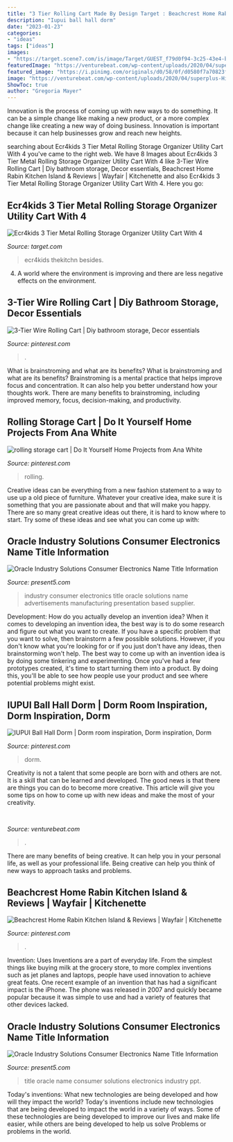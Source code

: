 ```yaml
---
title: "3 Tier Rolling Cart Made By Design Target : Beachcrest Home Rabin Kitchen Island &amp; Reviews"
description: "Iupui ball hall dorm"
date: "2023-01-23"
categories:
- "ideas"
tags: ["ideas"]
images:
- "https://target.scene7.com/is/image/Target/GUEST_f79d0f94-3c25-43e4-b46f-a77b32c1ae0d?wid=250&amp;hei=250&amp;fmt=pjpeg"
featuredImage: "https://venturebeat.com/wp-content/uploads/2020/04/superplus-Hills_of_Steel_2_GamePlay.jpg?w=800"
featured_image: "https://i.pinimg.com/originals/d0/58/0f/d0580f7a70823fc5d5cbf53bb4ebf32b.jpg"
image: "https://venturebeat.com/wp-content/uploads/2020/04/superplus-Hills_of_Steel_2_GamePlay.jpg?w=800"
ShowToc: true
author: "Gregoria Mayer"
---
```



Innovation is the process of coming up with new ways to do something. It can be a simple change like making a new product, or a more complex change like creating a new way of doing business. Innovation is important because it can help businesses grow and reach new heights.

	

		
searching about Ecr4kids 3 Tier Metal Rolling Storage Organizer Utility Cart With 4 you've came to the right web. We have 8 Images about Ecr4kids 3 Tier Metal Rolling Storage Organizer Utility Cart With 4 like 3-Tier Wire Rolling Cart | Diy bathroom storage, Decor essentials, Beachcrest Home Rabin Kitchen Island &amp; Reviews | Wayfair | Kitchenette and also Ecr4kids 3 Tier Metal Rolling Storage Organizer Utility Cart With 4. Here you go:
		
    
## Ecr4kids 3 Tier Metal Rolling Storage Organizer Utility Cart With 4

<img loading=lazy src="https://target.scene7.com/is/image/Target/GUEST_f79d0f94-3c25-43e4-b46f-a77b32c1ae0d?wid=250&amp;hei=250&amp;fmt=pjpeg" onerror="this.onerror=null;this.src='https://tse4.mm.bing.net/th?id=OIP.xee19wC9tXsKNcGu5w2G7QAAAA&amp;pid=15.1';" alt="Ecr4kids 3 Tier Metal Rolling Storage Organizer Utility Cart With 4">

_Source: target.com_

>ecr4kids thekitchn besides. 

	

4. A world where the environment is improving and there are less negative effects on the environment. 

    
## 3-Tier Wire Rolling Cart | Diy Bathroom Storage, Decor Essentials

<img loading=lazy src="https://i.pinimg.com/originals/cd/99/a2/cd99a297f296c37ee897626c3d479b34.jpg" onerror="this.onerror=null;this.src='https://tse2.mm.bing.net/th?id=OIP.aGfns_lI08YABy0GBdKVzgAAAA&amp;pid=15.1';" alt="3-Tier Wire Rolling Cart | Diy bathroom storage, Decor essentials">

_Source: pinterest.com_

>. 

	

What is brainstroming and what are its benefits?
What is brainstroming and what are its benefits? Brainstroming is a mental practice that helps improve focus and concentration. It can also help you better understand how your thoughts work. There are many benefits to brainstroming, including improved memory, focus, decision-making, and productivity.

    
## Rolling Storage Cart | Do It Yourself Home Projects From Ana White

<img loading=lazy src="https://i.pinimg.com/originals/08/6f/34/086f348c5f053d80116b7a8af87456e9.jpg" onerror="this.onerror=null;this.src='https://tse4.mm.bing.net/th?id=OIP.BxWitWtcJAPrKijuaX6iiQHaFj&amp;pid=15.1';" alt="rolling storage cart | Do It Yourself Home Projects from Ana White">

_Source: pinterest.com_

>rolling. 

	

Creative ideas can be everything from a new fashion statement to a way to use up a old piece of furniture. Whatever your creative idea, make sure it is something that you are passionate about and that will make you happy. There are so many great creative ideas out there, it is hard to know where to start. Try some of these ideas and see what you can come up with: 

    
## Oracle Industry Solutions Consumer Electronics Name Title Information

<img loading=lazy src="https://present5.com/presentation/6d6b6a9f0f02b26ce5dbf96a99c48af1/image-36.jpg" onerror="this.onerror=null;this.src='https://tse1.mm.bing.net/th?id=OIP.M2jNUAwL3ZvwMBCEup-dBwHaFj&amp;pid=15.1';" alt="Oracle Industry Solutions Consumer Electronics Name Title Information">

_Source: present5.com_

>industry consumer electronics title oracle solutions name advertisements manufacturing presentation based supplier. 

	

Development: How do you actually develop an invention idea?
When it comes to developing an invention idea, the best way is to do some research and figure out what you want to create. If you have a specific problem that you want to solve, then brainstorm a few possible solutions. However, if you don't know what you're looking for or if you just don't have any ideas, then brainstorming won't help. The best way to come up with an invention idea is by doing some tinkering and experimenting. Once you've had a few prototypes created, it's time to start turning them into a product. By doing this, you'll be able to see how people use your product and see where potential problems might exist.

    
## IUPUI Ball Hall Dorm | Dorm Room Inspiration, Dorm Inspiration, Dorm

<img loading=lazy src="https://i.pinimg.com/originals/d0/58/0f/d0580f7a70823fc5d5cbf53bb4ebf32b.jpg" onerror="this.onerror=null;this.src='https://tse3.mm.bing.net/th?id=OIP.-7d-qJYtfiMtmpVRB4wCnwHaJ4&amp;pid=15.1';" alt="IUPUI Ball Hall Dorm | Dorm room inspiration, Dorm inspiration, Dorm">

_Source: pinterest.com_

>dorm. 

	

Creativity is not a talent that some people are born with and others are not. It is a skill that can be learned and developed. The good news is that there are things you can do to become more creative. This article will give you some tips on how to come up with new ideas and make the most of your creativity.

    
## 

<img loading=lazy src="https://venturebeat.com/wp-content/uploads/2020/04/superplus-Hills_of_Steel_2_GamePlay.jpg?w=800" onerror="this.onerror=null;this.src='https://tse1.mm.bing.net/th?id=OIP.CIn9d4yIJMVcFRsH4AdGBgHaDt&amp;pid=15.1';" alt="">

_Source: venturebeat.com_

>. 

	

There are many benefits of being creative. It can help you in your personal life, as well as your professional life. Being creative can help you think of new ways to approach tasks and problems.

    
## Beachcrest Home Rabin Kitchen Island &amp; Reviews | Wayfair | Kitchenette

<img loading=lazy src="https://i.pinimg.com/originals/0d/56/f6/0d56f61e092f68572b0d7bbab7dcee0c.jpg" onerror="this.onerror=null;this.src='https://tse4.mm.bing.net/th?id=OIP.wr4j0GUXgxhvlOQkvkvB6AHaHa&amp;pid=15.1';" alt="Beachcrest Home Rabin Kitchen Island &amp; Reviews | Wayfair | Kitchenette">

_Source: pinterest.com_

>. 

	

Invention: Uses
Inventions are a part of everyday life. From the simplest things like buying milk at the grocery store, to more complex inventions such as jet planes and laptops, people have used innovation to achieve great feats. 
One recent example of an invention that has had a significant impact is the iPhone. The phone was released in 2007 and quickly became popular because it was simple to use and had a variety of features that other devices lacked.

    
## Oracle Industry Solutions Consumer Electronics Name Title Information

<img loading=lazy src="https://present5.com/presentation/6d6b6a9f0f02b26ce5dbf96a99c48af1/image-68.jpg" onerror="this.onerror=null;this.src='https://tse3.mm.bing.net/th?id=OIP.XH6mvyqUmtoQfPzXWq-KNQHaFj&amp;pid=15.1';" alt="Oracle Industry Solutions Consumer Electronics Name Title Information">

_Source: present5.com_

>title oracle name consumer solutions electronics industry ppt. 

	

Today's inventions: What new technologies are being developed and how will they impact the world?
Today's inventions include new technologies that are being developed to impact the world in a variety of ways. Some of these technologies are being developed to improve our lives and make life easier, while others are being developed to help us solve Problems or problems in the world.

